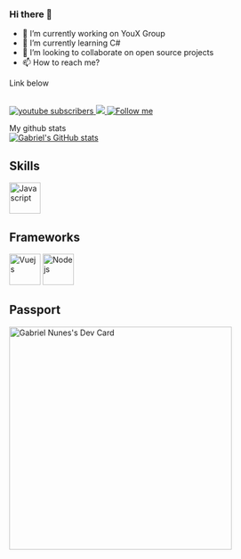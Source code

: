 ### Hi there 👋

<!--
**GabrielNunes12/GabrielNunes12** is a ✨ _special_ ✨ repository because its `README.md` (this file) appears on your GitHub profile.

-->
- 🔭 I’m currently working on YouX Group
- 🌱 I’m currently learning C#
- 👯 I’m looking to collaborate on open source projects 
- 📫 How to reach me? 

Link below
<html>
<br/>
<a href="https://www.youtube.com/channel/UC4gD3DdOLveC2r6tSMqNKbw">
 <img alt="youtube subscribers" src="https://github-readme-youtube-stats.herokuapp.com/subscribers/index.php?id=UC4gD3DdOLveC2r6tSMqNKbw&key=AIzaSyCWBNy7F8nXv_6OEiVeyrFlLVTluIdf4sI"/>
</a>
<a href="https://discord.gg/XjXQABH">
 <img src="https://img.shields.io/discord/591914197219016707.svg?label=&logo=discord&logoColor=ffffff&color=7389D8&labelColor=6A7EC2">
</a>
<a href="https://twitter.com/Itsan0therguy">
 <img alt="Follow me" src="https://img.shields.io/twitter/url?color=Yellow&label=Follow%20me&style=social&url=https%3A%2F%2Ftwitter.com%2FItsan0therguy"/>
</a>

My github stats
<br>
[![Gabriel's GitHub stats](https://github-readme-stats.vercel.app/api?username=GabrielNunes12&show_icons=true&theme=radical)](https://github.com/GabrielNunes12/github-readme-status)

## Skills
<img src="https://seeklogo.com/images/N/nodejs-logo-FBE122E377-seeklogo.com.png" alt="Javascript" width="56px"></img>

## Frameworks
<img src="https://br.vuejs.org//images/logo.png" alt="Vuejs" width="56px"></img>
<img src="https://user-images.githubusercontent.com/48297244/134033596-743a81e9-102b-4323-a295-d54d7c97ce89.png" alt="Nodejs" width="56px"></img>

## Passport
<a href="https://app.daily.dev/EoBilas"><img src="https://api.daily.dev/devcards/514731f35f6141cca16ee1a590b3dd0b.png?r=x2g" width="400" alt="Gabriel Nunes's Dev Card"/></a>
